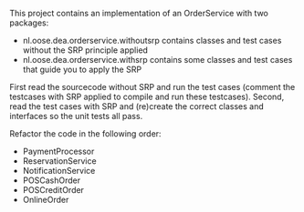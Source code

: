 This project contains an implementation of an OrderService with two packages:
* nl.oose.dea.orderservice.withoutsrp contains classes and test cases without the SRP principle applied
* nl.oose.dea.orderservice.withsrp contains some classes and test cases that guide you to apply the SRP

First read the sourcecode without SRP and run the test cases (comment the testcases with SRP applied to compile and run these testcases).
Second, read the test cases with SRP and (re)create the correct classes and interfaces so the unit tests all pass.

Refactor the code in the following order:
* PaymentProcessor
* ReservationService
* NotificationService
* POSCashOrder
* POSCreditOrder
* OnlineOrder